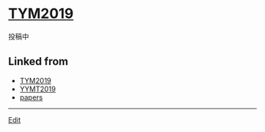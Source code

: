 ---
---
# [TYM2019](TYM2019)

投稿中





## Linked from

* [TYM2019](TYM2019.md)
* [YYMT2019](YYMT2019.md)
* [papers](papers.md)


----
[Edit](https://github.com/vitroid/vitroid.github.io/edit/master/MD/TYM2019.md)
